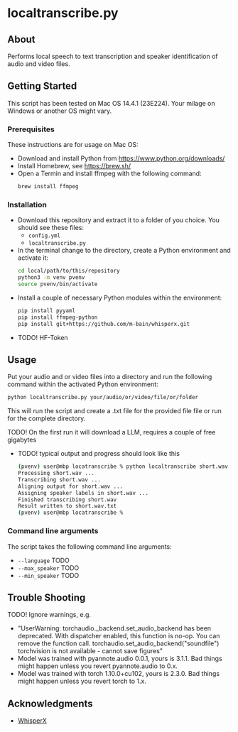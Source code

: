 # localtranscribe.py

## About

Performs local speech to text transcription and speaker identification of audio and video files.

## Getting Started

This script has been tested on Mac OS 14.4.1 (23E224). Your milage on Windows or another OS might vary.

### Prerequisites

These instructions are for usage on Mac OS:

- Download and install Python from https://www.python.org/downloads/
- Install Homebrew, see https://brew.sh/
- Open a Termin and install ffmpeg with the following command:
  ```sh
  brew install ffmpeg
  ```

### Installation

- Download this repository and extract it to a folder of you choice. You should see these files:
  - `config.yml`
  - `localtranscribe.py`
- In the terminal change to the directory, create a Python environment and activate it:
  ```sh
  cd local/path/to/this/repository
  python3 -m venv pvenv
  source pvenv/bin/activate
  ```
- Install a couple of necessary Python modules within the environment:
  ```sh
  pip install pyyaml
  pip install ffmpeg-python
  pip install git+https://github.com/m-bain/whisperx.git
  ```
- TODO! HF-Token

## Usage

Put your audio and or video files into a directory and run the following command within the activated Python environment:

```sh
python localtranscribe.py your/audio/or/video/file/or/folder
```

This will run the script and create a .txt file for the provided file file or run for the complete directory.

TODO! On the first run it will download a LLM, requires a couple of free gigabytes

- TODO! typical output and progress should look like this
  ```sh
  (pvenv) user@mbp locatranscribe % python localtranscribe short.wav
  Processing short.wav ...
  Transcribing short.wav ...
  Aligning output for short.wav ...
  Assigning speaker labels in short.wav ...
  Finished transcribing short.wav
  Result written to short.wav.txt
  (pvenv) user@mbp locatranscribe %
  ```

### Command line arguments

The script takes the following command line arguments:

- `--language` TODO
- `--max_speaker` TODO
- `--min_speaker` TODO

## Trouble Shooting

TODO! Ignore warnings, e.g.

- "UserWarning: torchaudio.\_backend.set_audio_backend has been deprecated. With dispatcher enabled, this function is no-op. You can remove the function call.
  torchaudio.set_audio_backend("soundfile")
  torchvision is not available - cannot save figures"
- Model was trained with pyannote.audio 0.0.1, yours is 3.1.1. Bad things might happen unless you revert pyannote.audio to 0.x.
- Model was trained with torch 1.10.0+cu102, yours is 2.3.0. Bad things might happen unless you revert torch to 1.x.

## Acknowledgments

- [WhisperX](https://github.com/m-bain/whisperX)
